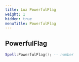 ```yaml
---
title: Lua PowerfulFlag
weight: 1
hidden: true
menuTitle: PowerfulFlag
---
```

## PowerfulFlag
```lua
Spell:PowerfulFlag(); -- number
```